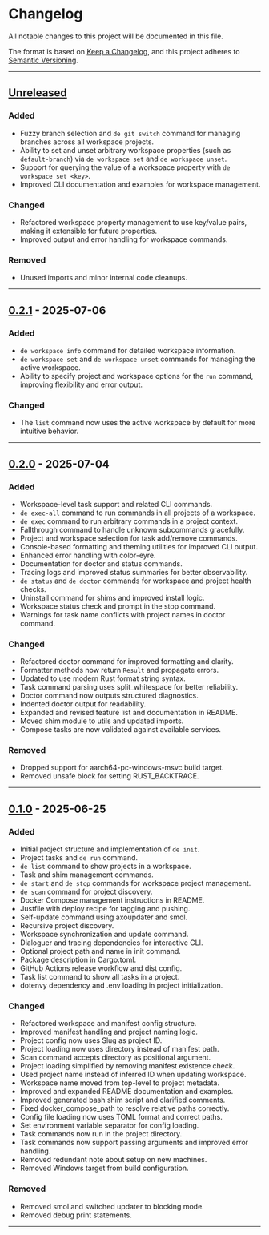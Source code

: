 # Changelog

All notable changes to this project will be documented in this file.

The format is based on [Keep a Changelog](https://keepachangelog.com/en/1.1.0/),
and this project adheres to [Semantic Versioning](https://semver.org/spec/v2.0.0.html).

---

## [Unreleased]

### Added
- Fuzzy branch selection and `de git switch` command for managing branches across all workspace projects.
- Ability to set and unset arbitrary workspace properties (such as `default-branch`) via `de workspace set` and `de workspace unset`.
- Support for querying the value of a workspace property with `de workspace set <key>`.
- Improved CLI documentation and examples for workspace management.

### Changed
- Refactored workspace property management to use key/value pairs, making it extensible for future properties.
- Improved output and error handling for workspace commands.

### Removed
- Unused imports and minor internal code cleanups.

---

## [0.2.1] - 2025-07-06

### Added
- `de workspace info` command for detailed workspace information.
- `de workspace set` and `de workspace unset` commands for managing the active workspace.
- Ability to specify project and workspace options for the `run` command, improving flexibility and error output.

### Changed
- The `list` command now uses the active workspace by default for more intuitive behavior.

---

## [0.2.0] - 2025-07-04

### Added
- Workspace-level task support and related CLI commands.
- `de exec-all` command to run commands in all projects of a workspace.
- `de exec` command to run arbitrary commands in a project context.
- Fallthrough command to handle unknown subcommands gracefully.
- Project and workspace selection for task add/remove commands.
- Console-based formatting and theming utilities for improved CLI output.
- Enhanced error handling with color-eyre.
- Documentation for doctor and status commands.
- Tracing logs and improved status summaries for better observability.
- `de status` and `de doctor` commands for workspace and project health checks.
- Uninstall command for shims and improved install logic.
- Workspace status check and prompt in the stop command.
- Warnings for task name conflicts with project names in doctor command.

### Changed
- Refactored doctor command for improved formatting and clarity.
- Formatter methods now return `Result` and propagate errors.
- Updated to use modern Rust format string syntax.
- Task command parsing uses split_whitespace for better reliability.
- Doctor command now outputs structured diagnostics.
- Indented doctor output for readability.
- Expanded and revised feature list and documentation in README.
- Moved shim module to utils and updated imports.
- Compose tasks are now validated against available services.

### Removed
- Dropped support for aarch64-pc-windows-msvc build target.
- Removed unsafe block for setting RUST_BACKTRACE.

---

## [0.1.0] - 2025-06-25

### Added
- Initial project structure and implementation of `de init`.
- Project tasks and `de run` command.
- `de list` command to show projects in a workspace.
- Task and shim management commands.
- `de start` and `de stop` commands for workspace project management.
- `de scan` command for project discovery.
- Docker Compose management instructions in README.
- Justfile with deploy recipe for tagging and pushing.
- Self-update command using axoupdater and smol.
- Recursive project discovery.
- Workspace synchronization and update command.
- Dialoguer and tracing dependencies for interactive CLI.
- Optional project path and name in init command.
- Package description in Cargo.toml.
- GitHub Actions release workflow and dist config.
- Task list command to show all tasks in a project.
- dotenvy dependency and .env loading in project initialization.

### Changed
- Refactored workspace and manifest config structure.
- Improved manifest handling and project naming logic.
- Project config now uses Slug as project ID.
- Project loading now uses directory instead of manifest path.
- Scan command accepts directory as positional argument.
- Project loading simplified by removing manifest existence check.
- Used project name instead of inferred ID when updating workspace.
- Workspace name moved from top-level to project metadata.
- Improved and expanded README documentation and examples.
- Improved generated bash shim script and clarified comments.
- Fixed docker_compose_path to resolve relative paths correctly.
- Config file loading now uses TOML format and correct paths.
- Set environment variable separator for config loading.
- Task commands now run in the project directory.
- Task commands now support passing arguments and improved error handling.
- Removed redundant note about setup on new machines.
- Removed Windows target from build configuration.

### Removed
- Removed smol and switched updater to blocking mode.
- Removed debug print statements.

---

[Unreleased]: https://github.com/umbra-ecosystem/de/compare/v0.2.1...HEAD
[0.2.1]: https://github.com/umbra-ecosystem/de/compare/v0.2.0...v0.2.1
[0.2.0]: https://github.com/umbra-ecosystem/de/compare/v0.1.0...v0.2.0
[0.1.0]: https://github.com/umbra-ecosystem/de/releases/tag/v0.1.0
